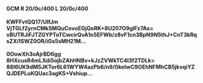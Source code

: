 #### GCM R 20/0c/400 L 20/0c/400
**KWFFvtQQ17/UIfJm**<br/>**VjTGLf2yrnCMkSMQuCovoEGjQoRK+8U207O9glFz7As=**<br/>**vBUTRJiFJTZGYPToTCwcirQvA1n5EFWb/z8vF1cn3BpN9N5thJ+CnT3kRqsZXi1SWZ0OR/iGs5sMH21M...**<br/><br/>
**0OowXh3oAjrBD6gg**<br/>**8HXcusR4mLXdi5ojbZAhHNBv+kJzZVWkTC4l3f2TDLk=**<br/>**88I6UK9dM5JKTor6L61WYW4azPb6/n9/0keIwC9OEhNFMhCB5jkvqiYZQJDEPLuKQUac3agKS+Vshiup...**